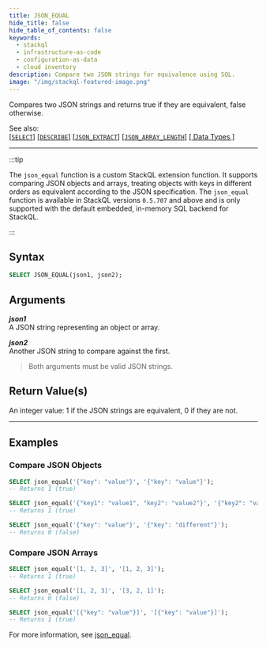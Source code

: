 ```yaml
---
title: JSON_EQUAL
hide_title: false
hide_table_of_contents: false
keywords:
  - stackql
  - infrastructure-as-code
  - configuration-as-data
  - cloud inventory
description: Compare two JSON strings for equivalence using SQL.
image: "/img/stackql-featured-image.png"
---
```

Compares two JSON strings and returns true if they are equivalent, false otherwise.

See also:  
[[` SELECT `]](/docs/language-spec/select) [[` DESCRIBE `]](/docs/language-spec/describe) [[` JSON_EXTRACT `]](/docs/language-spec/functions/json/json_extract) [[` JSON_ARRAY_LENGTH `]](/docs/language-spec/functions/json/json_array_length) [[ Data Types ]](/docs/language-spec/data-types)

* * * 

:::tip 

The `json_equal` function is a custom StackQL extension function. It supports comparing JSON objects and arrays, treating objects with keys in different orders as equivalent according to the JSON specification. The `json_equal` function is available in StackQL versions `0.5.707` and above and is only supported with the default embedded, in-memory SQL backend for StackQL.

:::

## Syntax

```sql
SELECT JSON_EQUAL(json1, json2);
```

## Arguments

__*json1*__  
A JSON string representing an object or array.

__*json2*__  
Another JSON string to compare against the first.

> Both arguments must be valid JSON strings.

## Return Value(s)
An integer value: 1 if the JSON strings are equivalent, 0 if they are not.

* * *

## Examples

### Compare JSON Objects

```sql
SELECT json_equal('{"key": "value"}', '{"key": "value"}'); 
-- Returns 1 (true)

SELECT json_equal('{"key1": "value1", "key2": "value2"}', '{"key2": "value2", "key1": "value1"}'); 
-- Returns 1 (true)

SELECT json_equal('{"key": "value"}', '{"key": "different"}'); 
-- Returns 0 (false)
```

### Compare JSON Arrays

```sql
SELECT json_equal('[1, 2, 3]', '[1, 2, 3]'); 
-- Returns 1 (true)

SELECT json_equal('[1, 2, 3]', '[3, 2, 1]'); 
-- Returns 0 (false)

SELECT json_equal('[{"key": "value"}]', '[{"key": "value"}]'); 
-- Returns 1 (true)
```

For more information, see [json_equal](https://github.com/stackql/sqlite-ext-functions/blob/main/docs/json_equal.md).


